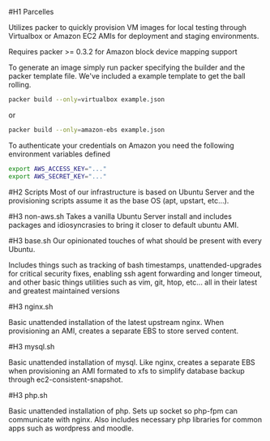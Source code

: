 #H1 Parcelles

Utilizes packer to quickly provision VM images for local testing through Virtualbox or Amazon EC2 AMIs for deployment and staging environments.

Requires packer >= 0.3.2 for Amazon block device mapping support

To generate an image simply run packer specifying the builder and the packer template file. We've included a example template to get the ball rolling.

```bash
packer build --only=virtualbox example.json 
```
or

```bash
packer build --only=amazon-ebs example.json 
```

To authenticate your credentials on Amazon you need the following environment variables defined

```bash
export AWS_ACCESS_KEY="..."
export AWS_SECRET_KEY="..."
```

#H2 Scripts
Most of our infrastructure is based on Ubuntu Server and the provisioning scripts assume it as the base OS (apt, upstart, etc...).

#H3 non-aws.sh
Takes a vanilla Ubuntu Server install and includes packages and idiosyncrasies to bring it closer to default ubuntu AMI.

#H3 base.sh
Our opinionated touches of what should be present with every Ubuntu.

Includes things such as tracking of bash timestamps, unattended-upgrades for critical security fixes, enabling ssh agent forwarding and longer timeout, and other basic things utilities such as vim, git, htop, etc... all in their latest and greatest maintained versions

#H3 nginx.sh

Basic unattended installation of the latest upstream nginx. When provisioning an AMI, creates a separate EBS to store served content.

#H3 mysql.sh

Basic unattended installation of mysql. Like nginx, creates a separate EBS when provisioning an AMI formated to xfs to simplify database backup through ec2-consistent-snapshot.

#H3 php.sh

Basic unattended installation of php. Sets up socket so php-fpm can communicate with nginx. Also includes necessary php libraries for common apps such as wordpress and moodle.
